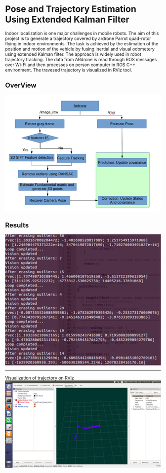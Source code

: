 # Pose and Trajectory Estimation Using Extended Kalman Filter

Indoor localization is one major challenges in mobile robots. The aim of this project is to generate a trajectory covered by ardrone Parrot quad-rotor flying in indoor environments. The task is achieved by the estimation of the position and motion of the vehicle by fusing inertial and visual odometery using extended Kalman filter. The approach is widely used in robot trajectory tracking. The data from ARdrone is read through ROS messages over Wi-Fi and then processes on person computer in ROS C++ environment. The travesed trajectory is visualized in RViz tool.

OverView
------
![Overview](images/overview.png)

Results
------
![Results](images/results2.png)

-----
Visualization of trajectory on RViz
![Results](images/result.png)

